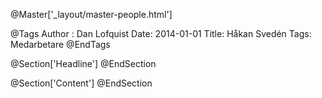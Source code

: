 @Master['_layout/master-people.html']

@Tags
Author : Dan Lofquist
Date: 2014-01-01
Title: Håkan Svedén
Tags: Medarbetare
@EndTags

@Section['Headline']
@EndSection

@Section['Content']
@EndSection
